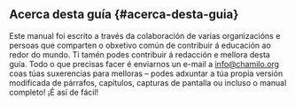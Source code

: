 ## Acerca desta guía {#acerca-desta-guia}

Este manual foi escrito a través da colaboración de varias organizacións e persoas que comparten o obxetivo común de contribuir á educación ao redor do mundo. Ti tamén podes contribuir á redacción e mellora desta guía. Todo o que precisas facer é enviarnos un e-mail a info@chamilo.org coas túas suxerencias para melloras – podes adxuntar a túa propia versión modificada de párrafos, capítulos, capturas de pantalla ou incluso o manual completo! ¡É así de fácil!